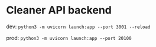 
# Cleaner API backend

dev: `python3 -m uvicorn launch:app --port 3001 --reload`

prod: `python3 -m uvicorn launch:app --port 20100`
